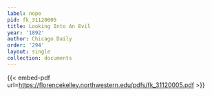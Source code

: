 ```yaml
---
label: nope
pid: fk_31120005
title: Looking Into An Evil
year: '1892'
author: Chicago Daily
order: '294'
layout: single
collection: documents
---
```



{{< embed-pdf url=https://florencekelley.northwestern.edu/pdfs/fk_31120005.pdf >}}